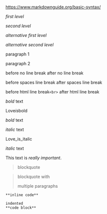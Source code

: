 https://www.markdownguide.org/basic-syntax/

*first level*

*second level*

*alternative first level*

*alternative second level*

paragraph 1

paragraph 2

before no line break after no line break

before spaces line break
after spaces line break

before html line break`<br>` after html line break

*bold* text

Love*is*bold

*bold* text

_italic_ text

Love_is_italic

_italic_ text

This text is *_really important_*.

> blockquote

> blockquote with
>
> multiple paragraphs

`**inline code**`

```
indented
**code block**
```

